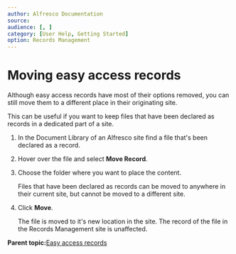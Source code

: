 ```yaml
---
author: Alfresco Documentation
source: 
audience: [, ]
category: [User Help, Getting Started]
option: Records Management
---
```


# Moving easy access records

Although easy access records have most of their options removed, you can still move them to a different place in their originating site.

This can be useful if you want to keep files that have been declared as records in a dedicated part of a site.

1.  In the Document Library of an Alfresco site find a file that's been declared as a record.

2.  Hover over the file and select **Move Record**.

3.  Choose the folder where you want to place the content.

    Files that have been declared as records can be moved to anywhere in their current site, but cannot be moved to a different site.

4.  Click **Move**.

    The file is moved to it's new location in the site. The record of the file in the Records Management site is unaffected.


**Parent topic:**[Easy access records](../concepts/rm-easy-access.md)

